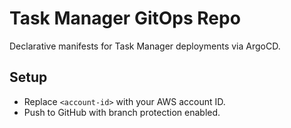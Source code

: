 # Task Manager GitOps Repo

Declarative manifests for Task Manager deployments via ArgoCD.

## Setup
- Replace `<account-id>` with your AWS account ID.
- Push to GitHub with branch protection enabled.
